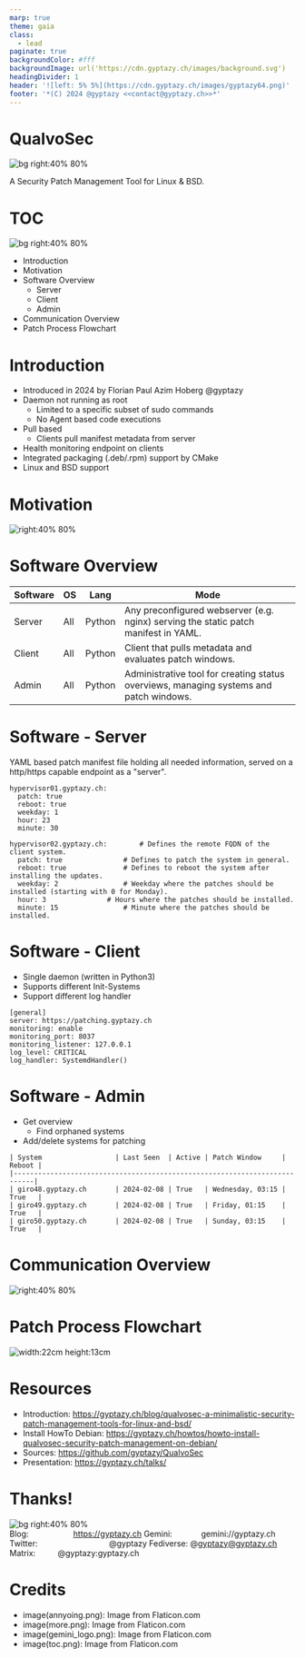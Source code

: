 ```yaml
---
marp: true
theme: gaia
class:
  - lead
paginate: true
backgroundColor: #fff
backgroundImage: url('https://cdn.gyptazy.ch/images/background.svg')
headingDivider: 1
header: '![left: 5% 5%](https://cdn.gyptazy.ch/images/gyptazy64.png)'
footer: '*(C) 2024 @gyptazy <<contact@gyptazy.ch>>*'
---
```



# QualvoSec
![bg right:40% 80%](https://cdn.gyptazy.ch/images/QualvoSec-Security-Patch-Framework.jpg)

A Security Patch Management Tool for Linux & BSD.


# TOC
![bg right:40% 80%](https://cdn.gyptazy.ch/images/toc.png)
* Introduction
* Motivation
* Software Overview
  * Server
  * Client
  * Admin
* Communication Overview
* Patch Process Flowchart


# Introduction
* Introduced in 2024 by Florian Paul Azim Hoberg @gyptazy
* Daemon not running as root
  * Limited to a specific subset of sudo commands
  * No Agent based code executions
* Pull based
  * Clients pull manifest metadata from server
* Health monitoring endpoint on clients
* Integrated packaging (.deb/.rpm) support by CMake
* Linux and BSD support

# Motivation
![right:40% 80%](https://cdn.gyptazy.ch/images/QualvoSync_tag_map.png)

# Software Overview
| Software | OS | Lang | Mode |
|---|---|---|---|
| Server | All | Python | Any preconfigured webserver (e.g. nginx) serving the static patch manifest in YAML. |
| Client | All | Python | Client that pulls metadata and evaluates patch windows. |
| Admin | All |  Python | Administrative tool for creating status overviews, managing systems and patch windows. |

# Software - Server
YAML based patch manifest file holding all needed information, served on a http/https capable endpoint as a "server".

```
hypervisor01.gyptazy.ch:
  patch: true
  reboot: true
  weekday: 1
  hour: 23
  minute: 30

hypervisor02.gyptazy.ch:		# Defines the remote FQDN of the client system.
  patch: true				# Defines to patch the system in general.
  reboot: true				# Defines to reboot the system after installing the updates.
  weekday: 2				# Weekday where the patches should be installed (starting with 0 for Monday).
  hour: 3				# Hours where the patches should be installed.
  minute: 15				# Minute where the patches should be installed.
```

# Software - Client
* Single daemon (written in Python3)
* Supports different Init-Systems
* Support different log handler
```
[general]
server: https://patching.gyptazy.ch
monitoring: enable
monitoring_port: 8037
monitoring_listener: 127.0.0.1
log_level: CRITICAL
log_handler: SystemdHandler()
```

# Software - Admin
* Get overview
  * Find orphaned systems
* Add/delete systems for patching
```
| System                  | Last Seen  | Active | Patch Window     | Reboot |
|---------------------------------------------------------------------------|
| giro48.gyptazy.ch       | 2024-02-08 | True   | Wednesday, 03:15 | True   | 
| giro49.gyptazy.ch       | 2024-02-08 | True   | Friday, 01:15    | True   | 
| giro50.gyptazy.ch       | 2024-02-08 | True   | Sunday, 03:15    | True   |
```

# Communication Overview
![right:40% 80%](https://cdn.gyptazy.ch/images/QualvoSec-topology.jpg)

# Patch Process Flowchart
![width:22cm height:13cm](https://cdn.gyptazy.ch/images/QualvoSec-flowchart.png)

# Resources
 * Introduction: https://gyptazy.ch/blog/qualvosec-a-minimalistic-security-patch-management-tools-for-linux-and-bsd/
 * Install HowTo Debian: https://gyptazy.ch/howtos/howto-install-qualvosec-security-patch-management-on-debian/
 * Sources: https://github.com/gyptazy/QualvoSec
 * Presentation: https://gyptazy.ch/talks/


# Thanks!
![bg right:40% 80%](https://cdn.gyptazy.ch/images/thankyou.png)
<br>
Blog: &nbsp;&nbsp;&nbsp;&nbsp;&nbsp;&nbsp;&nbsp;&nbsp;&nbsp;&nbsp;&nbsp;&nbsp;&nbsp;&nbsp;&nbsp;&nbsp;&nbsp;&nbsp;&nbsp;https://gyptazy.ch
Gemini: &nbsp;&nbsp;&nbsp;&nbsp;&nbsp;&nbsp;&nbsp;&nbsp;&nbsp;&nbsp;&nbsp;&nbsp;gemini://gyptazy.ch
Twitter: &nbsp;&nbsp;&nbsp;&nbsp;&nbsp;&nbsp;&nbsp;&nbsp;&nbsp;&nbsp;&nbsp;&nbsp;&nbsp;&nbsp;&nbsp;&nbsp;&nbsp;&nbsp;&nbsp;&nbsp;&nbsp;&nbsp;&nbsp;&nbsp;&nbsp;&nbsp;&nbsp;&nbsp;&nbsp;&nbsp;&nbsp;@gyptazy
Fediverse: @gyptazy@gyptazy.ch
Matrix: &nbsp;&nbsp;&nbsp;&nbsp;&nbsp;&nbsp;&nbsp;&nbsp;&nbsp;@gyptazy:gyptazy.ch

# Credits
* image(annyoing.png): Image from Flaticon.com
* image(more.png): Image from Flaticon.com
* image(gemini_logo.png): Image from Flaticon.com
* image(toc.png): Image from Flaticon.com